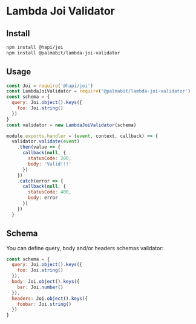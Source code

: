 # Lambda Joi Validator

## Install

```bash
npm install @hapi/joi
npm install @palmabit/lambda-joi-validator
```

## Usage

```javascript
const Joi = require('@hapi/joi')
const LambdaJoiValidator = require('@palmabit/lambda-joi-validator')
const schema = {
  query: Joi.object().keys({
    foo: Joi.string()
  })
}
const validator = new LambdaJoiValidator(schema)

module.exports.handler = (event, context, callback) => {
  validator.validate(event)
    .then(value => {
      callback(null, {
        statusCode: 200,
        body: 'Valid!!!'
      })
    })
    .catch(error => {
      callback(null, {
        statusCode: 400,
        body: error
      })
    })
  }
```

## Schema

You can define query, body and/or headers schemas validator:

```javascript
const schema = {
  query: Joi.object().keys({
    foo: Joi.string()
  }),
  body: Joi.object().keys({
    bar: Joi.number()
  }),
  headers: Joi.object().keys({
    foobar: Joi.string()
  })
}
```
